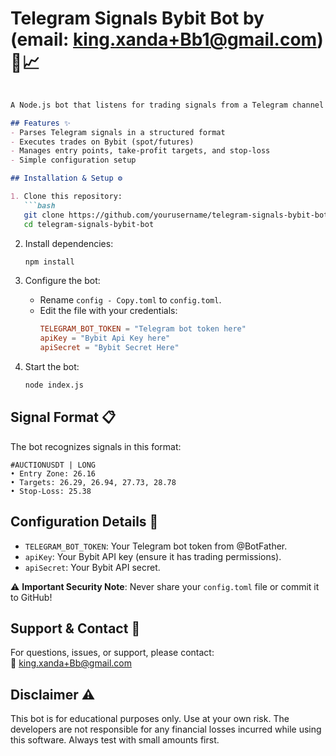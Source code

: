 
# Telegram Signals Bybit Bot by (email: king.xanda+Bb1@gmail.com) 🤖📈
```markdown

A Node.js bot that listens for trading signals from a Telegram channel and executes trades on Bybit automatically.

## Features ✨
- Parses Telegram signals in a structured format
- Executes trades on Bybit (spot/futures)
- Manages entry points, take-profit targets, and stop-loss
- Simple configuration setup

## Installation & Setup ⚙️

1. Clone this repository:
   ```bash
   git clone https://github.com/yourusername/telegram-signals-bybit-bot.git
   cd telegram-signals-bybit-bot
   ```

2. Install dependencies:
   ```bash
   npm install
   ```

3. Configure the bot:

   - Rename `config - Copy.toml` to `config.toml`.
   - Edit the file with your credentials:
     ```toml
     TELEGRAM_BOT_TOKEN = "Telegram bot token here"
     apiKey = "Bybit Api Key here"
     apiSecret = "Bybit Secret Here"
     ```

4. Start the bot:
   ```bash
   node index.js
   ```

## Signal Format 📋
The bot recognizes signals in this format:
```
#AUCTIONUSDT | LONG
• Entry Zone: 26.16
• Targets: 26.29, 26.94, 27.73, 28.78
• Stop-Loss: 25.38
```

## Configuration Details 🔧
- `TELEGRAM_BOT_TOKEN`: Your Telegram bot token from @BotFather.
- `apiKey`: Your Bybit API key (ensure it has trading permissions).
- `apiSecret`: Your Bybit API secret.

⚠️ **Important Security Note**: Never share your `config.toml` file or commit it to GitHub!

## Support & Contact 📧
For questions, issues, or support, please contact:  
📩 king.xanda+Bb@gmail.com

## Disclaimer ⚠️
This bot is for educational purposes only. Use at your own risk. The developers are not responsible for any financial losses incurred while using this software. Always test with small amounts first.
```
